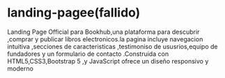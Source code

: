 # landing-pagee(fallido)
Landing Page Official para Bookhub,una plataforma para descubrir ,comprar y publicar libros electronicos.la pagina incluye navegacion intuitiva ,secciones de caracteristicas ,testimoniso de ususrios,equipo de fundadores  y un formulario de contacto .Construida con HTML5,CSS3,Bootstrap 5 ,y JavaScript ofrece un diseño responsivo  y moderno 
